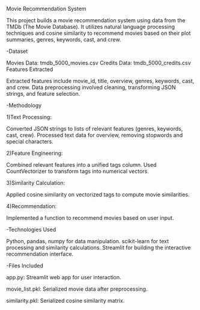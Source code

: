 Movie Recommendation System

This project builds a movie recommendation system using data from the TMDb (The Movie Database). It utilizes natural language processing techniques and cosine similarity to recommend movies based on their plot summaries, genres, keywords, cast, and crew.


-Dataset

Movies Data: tmdb_5000_movies.csv
Credits Data: tmdb_5000_credits.csv
Features Extracted

Extracted features include movie_id, title, overview, genres, keywords, cast, and crew.
Data preprocessing involved cleaning, transforming JSON strings, and feature selection.


-Methodology

1)Text Processing:

Converted JSON strings to lists of relevant features (genres, keywords, cast, crew).
Processed text data for overview, removing stopwords and special characters.

2)Feature Engineering:

Combined relevant features into a unified tags column.
Used CountVectorizer to transform tags into numerical vectors.

3)Similarity Calculation:

Applied cosine similarity on vectorized tags to compute movie similarities.

4)Recommendation:

Implemented a function to recommend movies based on user input.


-Technologies Used

Python, pandas, numpy for data manipulation.
scikit-learn for text processing and similarity calculations.
Streamlit for building the interactive recommendation interface.


-Files Included

app.py: Streamlit web app for user interaction.

movie_list.pkl: Serialized movie data after preprocessing.

similarity.pkl: Serialized cosine similarity matrix.
